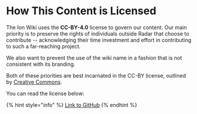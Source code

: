 # How This Content is Licensed

The Ion Wiki uses the **CC-BY-4.0** license to govern our content. Our main priority is to preserve the rights of individuals outside Radar that choose to contribute -- acknowledging their time investment and effort in contributing to such a far-reaching project. 

We also want to prevent the use of the wiki name in a fashion that is not consistent with its branding.

Both of these priorities are best incarnated in the CC-BY license, outlined by [Creative Commons](https://creativecommons.org/).

You can read the license below:

{% hint style="info" %}
[Link to GitHub](https://github.com/RadarRelay/ionwiki/blob/master/LICENSE)
{% endhint %}

